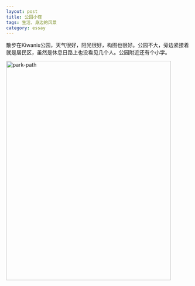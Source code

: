 ```yaml
---
layout: post
title: 公园小径
tags: 生活，身边的风景
category: essay
---
```






散步在Kiwanis公园，天气很好，阳光很好，构图也很好。公园不大，旁边紧接着就是居民区，虽然是休息日路上也没看见几个人。公园附近还有个小学。



<a href="https://www.flickr.com/photos/184889854@N06/48872040633/in/photostream/" title="park-path"><img src="https://live.staticflickr.com/65535/48872040633_a26d9d9f46_k.jpg" width="450" height="600" alt="park-path"></a>



